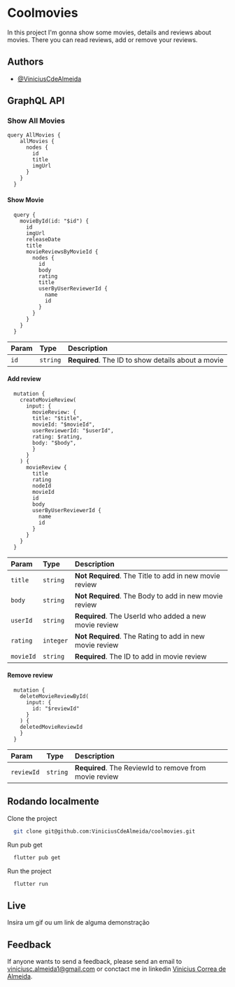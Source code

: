 
# Coolmovies

In this project I'm gonna show some movies, details and reviews about movies. There you can read reviews, add or remove your reviews.

## Authors

- [@ViniciusCdeAlmeida](https://www.github.com/ViniciusCdeAlmeida)

## GraphQL API

### Show All Movies

```http
query AllMovies {
    allMovies {
      nodes {
        id
        title
        imgUrl
      }
    }
  }
```

#### Show Movie

```http
  query {
    movieById(id: "$id") {
      id
      imgUrl
      releaseDate
      title
      movieReviewsByMovieId {
        nodes {
          id
          body
          rating
          title
          userByUserReviewerId {
            name
            id
          }
        }
      }
    }
  }
```

| Param   | Type       | Description                                   |
| :---------- | :--------- | :------------------------------------------ |
| `id`      | `string` | **Required**. The ID to show details about a movie |

#### Add review

```http
  mutation {
    createMovieReview(
      input: {
        movieReview: {
        title: "$title",
        movieId: "$movieId",
        userReviewerId: "$userId",
        rating: $rating,
        body: "$body",
        }
      }
    ) {
      movieReview {
        title
        rating
        nodeId
        movieId
        id
        body
        userByUserReviewerId {
          name
          id
        }
      }
    }
  }
```

| Param   | Type       | Description                                   |
| :---------- | :--------- | :------------------------------------------ |
| `title`      | `string` | **Not Required**. The Title to add in new movie review |
| `body`      | `string` | **Not Required**. The Body to add in new movie review |
| `userId`      | `string` | **Required**. The UserId who added a new movie review |
| `rating`      | `integer` | **Not Required**. The Rating to add in new movie review |
| `movieId`      | `string` | **Required**. The ID to add in movie review |

#### Remove review

```http
  mutation {
    deleteMovieReviewById(
      input: {
        id: "$reviewId"
      }
    ) {
    deletedMovieReviewId
    }
  }
```

| Param   | Type       | Description                                   |
| :---------- | :--------- | :------------------------------------------ |
| `reviewId`      | `string` | **Required**. The ReviewId to remove from movie review |

## Rodando localmente

Clone the project

```bash
  git clone git@github.com:ViniciusCdeAlmeida/coolmovies.git
```

Run pub get

```bash
  flutter pub get
```

Run the project

```bash
  flutter run
```

## Live

Insira um gif ou um link de alguma demonstração

## Feedback

If anyone wants to send a feedback, please send an email to <viniciusc.almeida1@gmail.com> or conctact me in linkedin [Vinicius Correa de Almeida](https://www.linkedin.com/in/viniciuscorrea-almeida/).
